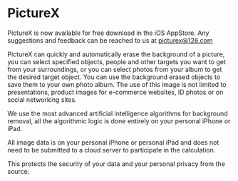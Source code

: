 # PictureX

PictureX is now available for free download in the iOS AppStore.
Any suggestions and feedback can be reached to us at picturex@126.com

PictureX can quickly and automatically erase the background of a picture, you can select specified objects, people and other targets you want to get from your surroundings, or you can select photos from your album to get the desired target object. You can use the background erased objects to save them to your own photo album. The use of this image is not limited to presentations, product images for e-commerce websites, ID photos or on social networking sites.

We use the most advanced artificial intelligence algorithms for background removal, all the algorithmic logic is done entirely on your personal iPhone or iPad.

All image data is on your personal iPhone or personal iPad and does not need to be submitted to a cloud server to participate in the calculation.

This protects the security of your data and your personal privacy from the source.


